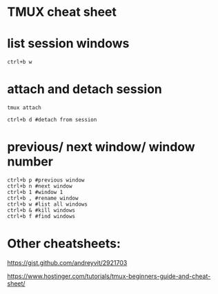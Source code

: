 # TMUX cheat sheet

# list session windows
```
ctrl+b w
```

# attach and detach session
```
tmux attach

ctrl+b d #detach from session 

```


# previous/ next window/ window number

```
ctrl+b p #previous window
ctrl+b n #next window
ctrl+b 1 #window 1
ctrl+b , #rename window
ctrl+b w #list all windows
ctrl+b & #kill windows
ctrl+b f #find windows

```

# Other cheatsheets:
https://gist.github.com/andreyvit/2921703

https://www.hostinger.com/tutorials/tmux-beginners-guide-and-cheat-sheet/


